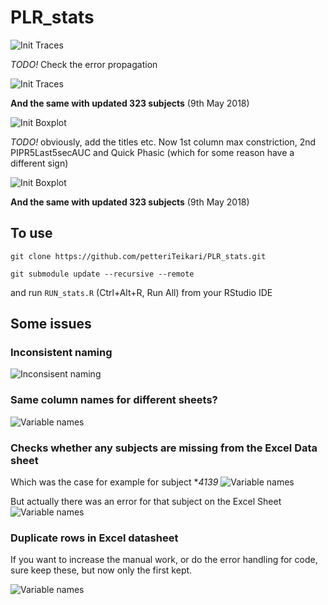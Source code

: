# PLR_stats

![Init Traces](https://github.com/petteriTeikari/PLR_stats/blob/master/images/init_PLR_plot.png "Init Traces")

_TODO!_ Check the error propagation

![Init Traces](https://github.com/petteriTeikari/PLR_stats/blob/master/images/init_PLR_plot_w323subjects.png "Init Traces")

**And the same with updated 323 subjects** (9th May 2018)

![Init Boxplot](https://github.com/petteriTeikari/PLR_stats/blob/master/images/init_box_plot.png "Init Boxplot")

_TODO!_ obviously, add the titles etc. Now 1st column max constriction, 2nd PIPR5Last5secAUC and Quick Phasic (which for some reason have a different sign)

![Init Boxplot](https://github.com/petteriTeikari/PLR_stats/blob/master/images/init_box_plot_w323subjects.png "Init Boxplot")

**And the same with updated 323 subjects** (9th May 2018)



## To use

`git clone https://github.com/petteriTeikari/PLR_stats.git`

`git submodule update --recursive --remote`

and run `RUN_stats.R` (Ctrl+Alt+R, Run All) from your RStudio IDE

## Some issues

### Inconsistent naming
![Inconsisent naming](https://github.com/petteriTeikari/PLR_stats/blob/master/images/consistency_in_master_sheet.png "Logo Title Text 1")

### Same column names for different sheets?
![Variable names](https://github.com/petteriTeikari/PLR_stats/blob/master/images/sheet_differences.png "Logo Title Text 1")

### Checks whether any subjects are missing from the Excel Data sheet
Which was the case for example for subject **4139* 
![Variable names](https://github.com/petteriTeikari/PLR_stats/blob/master/images/subject_missing.png "Logo Title Text 1")

But actually there was an error for that subject on the Excel Sheet
![Variable names](https://github.com/petteriTeikari/PLR_stats/blob/master/images/error_on_Excel.png "Logo Title Text 1")

### Duplicate rows in Excel datasheet
If you want to increase the manual work, or do the error handling for code, sure keep these, but now only the first kept.

![Variable names](https://github.com/petteriTeikari/PLR_stats/blob/master/images/duplicate_rows.png "Logo Title Text 1")
